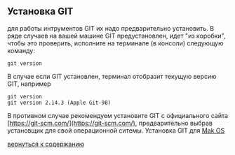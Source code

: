 ##  Установка GIT

для работы интрументов GIT их надо предварительно установить.
В ряде случаев на вашей машине GIT предустановлен, идет "из коробки", чтобы это проверить, исполните на терминале (в консоли) следующую команду:
```
git version
```
 В случае если GIT установлен, терминал отобразит текущую версию  GIT, например
```
git version
git version 2.14.3 (Apple Git-98)
```

В противном случае рекомендуем установите GIT с официального сайта [https://git-scm.com/](https://git-scm.com/), предварительно выбрав установщик для свой операционной ситемы.
Установка GIT для [Mak OS](https://git-scm.com/download/mac)



[вернуться к содержанию](./readme.md "read>me")